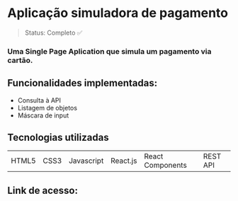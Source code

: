 # Aplicação simuladora de pagamento

> Status: Completo ✅
> 
### Uma Single Page Aplication que simula um pagamento via cartão.

## Funcionalidades implementadas:
+ Consulta à API
+ Listagem de objetos
+ Máscara de input

## Tecnologias utilizadas

<table>
  <tr>
    <td> HTML5 </td>
    <td> CSS3 </td>
    <td> Javascript </td>
    <td> React.js </td>
    <td> React Components </td>
    <td> REST API </td>
  </tr>
</table>

## Link de acesso:



